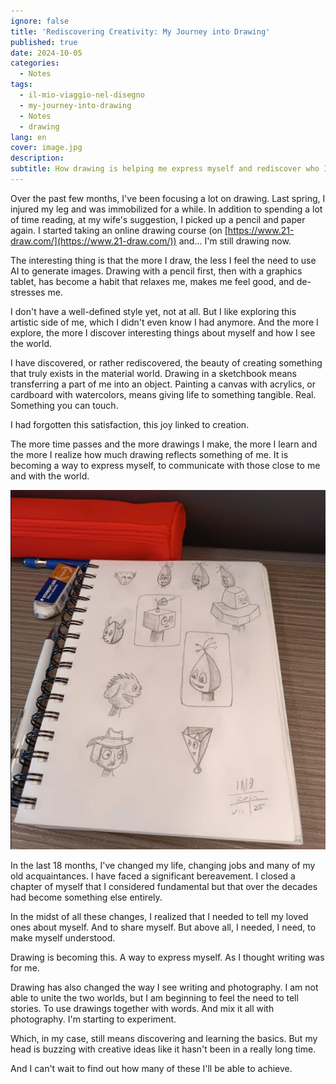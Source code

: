 ```yaml
---
ignore: false
title: 'Rediscovering Creativity: My Journey into Drawing'
published: true
date: 2024-10-05
categories:
  - Notes
tags:
  - il-mio-viaggio-nel-disegno
  - my-journey-into-drawing
  - Notes
  - drawing
lang: en
cover: image.jpg
description:
subtitle: How drawing is helping me express myself and rediscover who I am
---
```


Over the past few months, I've been focusing a lot on drawing. Last spring, I injured my leg and was immobilized for a while. In addition to spending a lot of time reading, at my wife's suggestion, I picked up a pencil and paper again. I started taking an online drawing course (on [https://www.21-draw.com/](https://www.21-draw.com/)) and... I'm still drawing now.

The interesting thing is that the more I draw, the less I feel the need to use AI to generate images. Drawing with a pencil first, then with a graphics tablet, has become a habit that relaxes me, makes me feel good, and de-stresses me.

I don't have a well-defined style yet, not at all. But I like exploring this artistic side of me, which I didn't even know I had anymore. And the more I explore, the more I discover interesting things about myself and how I see the world.

I have discovered, or rather rediscovered, the beauty of creating something that truly exists in the material world. Drawing in a sketchbook means transferring a part of me into an object. Painting a canvas with acrylics, or cardboard with watercolors, means giving life to something tangible. Real. Something you can touch.

I had forgotten this satisfaction, this joy linked to creation.

The more time passes and the more drawings I make, the more I learn and the more I realize how much drawing reflects something of me. It is becoming a way to express myself, to communicate with those close to me and with the world.

![drawing](./post-20241005165450885.jpg)

In the last 18 months, I've changed my life, changing jobs and many of my old acquaintances. I have faced a significant bereavement. I closed a chapter of myself that I considered fundamental but that over the decades had become something else entirely.

In the midst of all these changes, I realized that I needed to tell my loved ones about myself. And to share myself. But above all, I needed, I need, to make myself understood.

Drawing is becoming this. A way to express myself. As I thought writing was for me.

Drawing has also changed the way I see writing and photography. I am not able to unite the two worlds, but I am beginning to feel the need to tell stories. To use drawings together with words. And mix it all with photography. I'm starting to experiment.

Which, in my case, still means discovering and learning the basics. But my head is buzzing with creative ideas like it hasn't been in a really long time.

And I can't wait to find out how many of these I'll be able to achieve.
